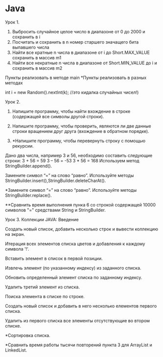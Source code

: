 # Java
Урок 1.
1. Выбросить случайное целое число в диапазоне от 0 до 2000 и сохранить в i
2. Посчитать и сохранить в n номер старшего значащего бита выпавшего числа
3. Найти все кратные n числа в диапазоне от i до Short.MAX_VALUE сохранить в массив m1
4. Найти все некратные n числа в диапазоне от Short.MIN_VALUE до i и сохранить в массив m2

Пункты реализовать в методе main
*Пункты реализовать в разных методах

int i = new Random().nextInt(k); //это кидалка случайных чисел!)


Урок 2.

1. Напишите программу, чтобы найти вхождение в строке (содержащей все символы другой строки).

2. Напишите программу, чтобы проверить, являются ли две данные строки вращением друг друга (вхождение в обратном порядке).

3. *Напишите программу, чтобы перевернуть строку с помощью рекурсии.

Дано два числа, например 3 и 56, необходимо составить следующие строки: 3 + 56 = 59 3 – 56 = -53 3 * 56 = 168 Используем метод StringBuilder.append().

Замените символ “=” на слово “равно”. Используйте методы StringBuilder.insert(),StringBuilder.deleteCharAt().

*Замените символ “=” на слово “равно”. Используйте методы StringBuilder.replace().

**Сравнить время выполнения пунка 6 со строкой содержащей 10000 символов "=" средствами String и StringBuilder.


Урок 3. Коллекции JAVA: Введение

Создать новый список, добавить несколько строк и вывести коллекцию на экран.

Итерация всех элементов списка цветов и добавления к каждому символа '!'.

Вставить элемент в список в первой позиции.

Извлечь элемент (по указанному индексу) из заданного списка.

Обновить определенный элемент списка по заданному индексу.

Удалить третий элемент из списка.

Поиска элемента в списке по строке.

Создать новый список и добавить в него несколько елементов первого списка.

Удалить из первого списка все элементы отсутствующие во втором списке.

*Сортировка списка.

*Сравнить время работы тысячи повторений пункта 3 для ArrayList и LinkedList.

